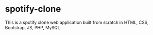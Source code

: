 # spotify-clone

This is a spotify clone web application built from scratch in HTML, CSS, Bootstrap, JS, PHP, MySQL